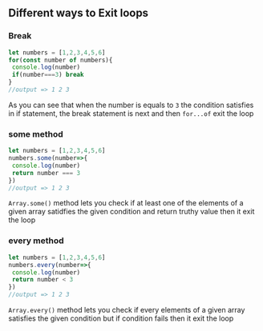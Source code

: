 ## Different ways to Exit loops 

### Break 

```js
let numbers = [1,2,3,4,5,6]
for(const number of numbers){
 console.log(number)
 if(number===3) break
}
//output => 1 2 3
```

As you can see that when the number is equals to `3` the condition satisfies in if statement, the break statement is next and then 
`for...of` exit the loop

### some method 

```js
let numbers = [1,2,3,4,5,6]
numbers.some(number=>{
 console.log(number)
 return number === 3
})
//output => 1 2 3
```

`Array.some()` method lets you check if at least one of the elements of a given array satidfies the given condition and return 
truthy value then it exit the loop 


### every method 

```js
let numbers = [1,2,3,4,5,6]
numbers.every(number=>{
 console.log(number)
 return number < 3
})
//output => 1 2 3
```

`Array.every()` method lets you check if every elements of a given array satisfies the given condition but if condition fails 
then it exit the loop
